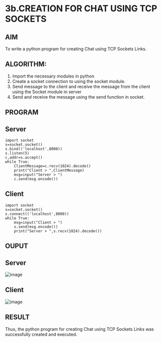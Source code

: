 # 3b.CREATION FOR CHAT USING TCP SOCKETS
## AIM
To write a python program for creating Chat using TCP Sockets Links.
## ALGORITHM:
1. Import the necessary modules in python
2. Create a socket connection to using the socket module.
3. Send message to the client and receive the message from the client using the Socket module in
 server
4. Send and receive the message using the send function in socket.
## PROGRAM

## Server
```
import socket
s=socket.socket()
s.bind(('localhost',8000))
s.listen(5)
c,addr=s.accept()
while True:
    ClientMessage=c.recv(1024).decode()
    print("Client > ",ClientMessage)
    msg=input("Server > ")
    c.send(msg.encode())
```

## Client
```
import socket
s=socket.socket()
s.connect(('localhost',8000))
while True:
    msg=input("Client > ")
    s.send(msg.encode())
    print("Server > ",s.recv(1024).decode())
```
## OUPUT

## Server

![image](https://github.com/user-attachments/assets/b9607c06-31ce-4df3-9aa3-c044f4003399)

## Client

![image](https://github.com/user-attachments/assets/d23c9e89-20cc-419b-b9f8-4798c8b2f617)

## RESULT
Thus, the python program for creating Chat using TCP Sockets Links was successfully 
created and executed.
